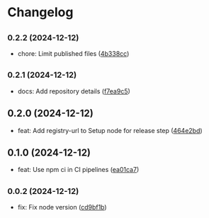 # Changelog

## <small>0.2.2 (2024-12-12)</small>

* chore: Limit published files ([4b338cc](https://github.com/alexalexiuc/typedoc-jsdoc-inherit/commit/4b338cc))

## <small>0.2.1 (2024-12-12)</small>

* docs: Add repository details ([f7ea9c5](https://github.com/alexalexiuc/typedoc-jsdoc-inherit/commit/f7ea9c5))

## 0.2.0 (2024-12-12)

* feat: Add registry-url to Setup node for release step ([464e2bd](https://github.com/alexalexiuc/typedoc-jsdoc-inherit/commit/464e2bd))

## 0.1.0 (2024-12-12)

* feat: Use npm ci in CI pipelines ([ea01ca7](https://github.com/alexalexiuc/typedoc-jsdoc-inherit/commit/ea01ca7))

## <small>0.0.2 (2024-12-12)</small>

* fix: Fix node version ([cd9bf1b](https://github.com/alexalexiuc/typedoc-jsdoc-inherit/commit/cd9bf1b))
